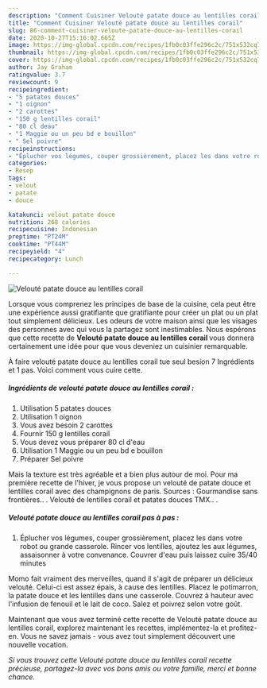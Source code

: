 ```yaml
---
description: "Comment Cuisiner Velouté patate douce au lentilles corail"
title: "Comment Cuisiner Velouté patate douce au lentilles corail"
slug: 86-comment-cuisiner-veloute-patate-douce-au-lentilles-corail
date: 2020-10-27T15:16:02.665Z
image: https://img-global.cpcdn.com/recipes/1fb0c03ffe296c2c/751x532cq70/veloute-patate-douce-au-lentilles-corail-photo-principale-de-la-recette.jpg
thumbnail: https://img-global.cpcdn.com/recipes/1fb0c03ffe296c2c/751x532cq70/veloute-patate-douce-au-lentilles-corail-photo-principale-de-la-recette.jpg
cover: https://img-global.cpcdn.com/recipes/1fb0c03ffe296c2c/751x532cq70/veloute-patate-douce-au-lentilles-corail-photo-principale-de-la-recette.jpg
author: Jay Graham
ratingvalue: 3.7
reviewcount: 9
recipeingredient:
- "5 patates douces"
- "1 oignon"
- "2 carottes"
- "150 g lentilles corail"
- "80 cl deau"
- "1 Maggie ou un peu bd e bouillon"
- " Sel poivre"
recipeinstructions:
- "Éplucher vos légumes, couper grossièrement, placez les dans votre robot ou grande casserole. Rincer vos lentilles, ajoutez les aux légumes, assaisonner à votre convenance. Couvrer d&#39;eau puis laissez cuire 35/40 minutes"
categories:
- Resep
tags:
- velout
- patate
- douce

katakunci: velout patate douce 
nutrition: 268 calories
recipecuisine: Indonesian
preptime: "PT24M"
cooktime: "PT44M"
recipeyield: "4"
recipecategory: Lunch

---
```



![Velouté patate douce au lentilles corail](https://img-global.cpcdn.com/recipes/1fb0c03ffe296c2c/751x532cq70/veloute-patate-douce-au-lentilles-corail-photo-principale-de-la-recette.jpg)

Lorsque vous comprenez les principes de base de la cuisine, cela peut être une expérience aussi gratifiante que gratifiante pour créer un plat ou un plat tout simplement délicieux. Les odeurs de votre maison ainsi que les visages des personnes avec qui vous la partagez sont inestimables. Nous espérons que cette recette de <strong> Velouté patate douce au lentilles corail </strong> vous donnera certainement une idée pour que vous deveniez un cuisinier remarquable.

<!--inarticleads1-->

À faire velouté patate douce au lentilles corail tue seul besion 7 Ingrédients et 1 pas. Voici comment vous cuire cette.

##### Ingrédients de velouté patate douce au lentilles corail :

1. Utilisation 5 patates douces
1. Utilisation 1 oignon
1. Vous avez besoin 2 carottes
1. Fournir 150 g lentilles corail
1. Vous devez vous préparer 80 cl d&#39;eau
1. Utilisation 1 Maggie ou un peu bd e bouillon
1. Préparer  Sel poivre


Mais la texture est très agréable et a bien plus autour de moi. Pour ma première recette de l&#39;hiver, je vous propose un velouté de patate douce et lentilles corail avec des champignons de paris. Sources : Gourmandise sans frontières.. . Velouté de lentilles corail et patates douces TMX.. . 

<!--inarticleads2-->

##### Velouté patate douce au lentilles corail pas à pas :

1. Éplucher vos légumes, couper grossièrement, placez les dans votre robot ou grande casserole. Rincer vos lentilles, ajoutez les aux légumes, assaisonner à votre convenance. Couvrer d&#39;eau puis laissez cuire 35/40 minutes


Momo fait vraiment des merveilles, quand il s&#39;agit de préparer un délicieux velouté. Celui-ci est assez épais, à cause des lentilles. Placez le potimarron, la patate douce et les lentilles dans une casserole. Couvrez à hauteur avec l&#39;infusion de fenouil et le lait de coco. Salez et poivrez selon votre goût. 

<!--inarticleads1-->

<p>
Maintenant que vous avez terminé cette recette de Velouté patate douce au lentilles corail, explorez maintenant les recettes, implémentez-la et profitez-en. Vous ne savez jamais - vous avez tout simplement découvert une nouvelle vocation.
</p>

<p>
<i>Si vous trouvez cette Velouté patate douce au lentilles corail recette précieuse, partagez-la avec vos bons amis ou votre famille, merci et bonne chance.</i>
</p>
